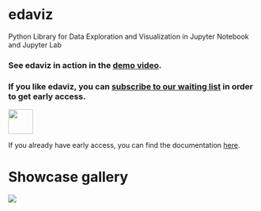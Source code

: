 # edaviz

Python Library for Data Exploration and Visualization in Jupyter Notebook and Jupyter Lab

### See edaviz in action in the [demo video](https://youtu.be/eYEeYv11YrQ).

### If you like edaviz, you can [subscribe to our waiting list](http://eepurl.com/go6Zlj) in order to get early access.

<p align="left">
<a href="http://eepurl.com/go6Zlj"><img src="https://s3.eu-central-1.amazonaws.com/edaviz-assets/subscribe_to_waiting_list.png" height=50></a>
</p>

If you already have early access, you can find the documentation [here](https://github.com/tkrabel/edaviz/blob/master/docs).

# Showcase gallery

[<img src="https://s3.eu-central-1.amazonaws.com/edaviz-assets/eda_overview.png">](https://youtu.be/eYEeYv11YrQ)
